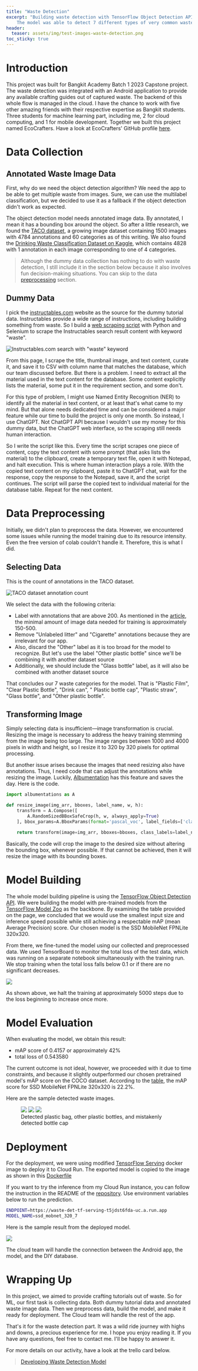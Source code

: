 ```yaml
---
title: "Waste Detection"
excerpt: "Building waste detection with TensorFlow Object Detection API.
    The model was able to detect 7 different types of very common waste"
header:
  teaser: assets/img/test-images-waste-detection.png
toc_sticky: true
---
```


# Introduction

This project was built for Bangkit Academy Batch 1 2023 Capstone project. The waste detection was integrated with an
Android application to provide any available crafting guides out of captured waste. The backend of this whole flow is
managed in the cloud. I have the chance to work with five other amazing friends with their respective expertise as
Bangkit students. Three students for machine learning part, including me, 2 for cloud computing, and 1 for mobile
development. Together we built this project named EcoCrafters. Have a look at EcoCrafters' GitHub
profile [here](https://github.com/ecoCrafters).

# Data Collection

## Annotated Waste Image Data

First, why do we need the object detection algorithm?
We need the app to be able to get multiple waste from images.
Sure, we can use the multilabel classification, but we decided to use it as a fallback if the object detection didn't
work as expected.

The object detection model needs annotated image data.
By annotated, I mean it has a bounding box around the object.
So after a little research, we found the [TACO dataset](https://tacodataset.org/),
a growing image dataset containing 1500 images with 4784 annotations and 60 categories as of this writing.
We also found the [Drinking Waste Classification Dataset on Kaggle](https://www.kaggle.com/datasets/arkadiyhacks/drinking-waste-classification),
which contains 4828 with 1 annotation in each image corresponding to one of 4 categories.

> Although the dummy data collection has nothing to do with waste detection, I still include it in the section below
> because it also involves fun decision-making situations. You can skip to the data [preprocessing](#data-preprocessing)
> section.

## Dummy Data

I pick the [instructables.com](https://www.instructables.com/) website as the source for the dummy tutorial data.
Instructables provide a wide range of instructions, including building something from waste.
So I build a [web scraping script](https://github.com/ecoCrafters/instructables-scraping) with Python and Selenium
to scrape the Instructables search result content with keyword "waste".

![Instructables.com search with "waste" keyword](../assets/img/instructables-waste-keyword.png)

From this page, I scrape the title, thumbnail image, and text content, curate it, and save it to CSV with column name
that matches the database, which our team discussed before. But there is a problem. I need to extract all the material
used in the text content for the database. Some content explicitly lists the material, some put it in the requirement
section, and some don't.

For this type of problem, I might use Named Entity Recognition (NER) to identify all the material in text content, or at
least that's what came to my mind. But that alone needs dedicated time and can be considered a major feature while our
time to build the project is only one month. So instead, I use ChatGPT. Not ChatGPT API because I wouldn't use my money
for this dummy data, but the ChatGPT web interface, so the scraping still needs human interaction.

So I write the script like this. Every time the script scrapes one piece of content, copy the text content with some
prompt (that asks lists the material) to the clipboard, create a temporary text file, open it with Notepad, and halt
execution. This is where human interaction plays a role. With the copied text content on my clipboard, paste it to
ChatGPT chat, wait for the response, copy the response to the Notepad, save it, and the script continues. The script
will parse the copied text to individual material for the database table. Repeat for the next content.

# Data Preprocessing

Initially, we didn't plan to preprocess the data. However, we encountered some issues while running the model training
due to its resource intensity. Even the free version of colab couldn't handle it. Therefore, this is what I did.

## Selecting Data

This is the count of annotations in the TACO dataset.

![TACO dataset annotation count](http://tacodataset.org/img/cat_hist.png)

We select the data with the following criteria:

- Label with annotations that are above 200. As mentioned in
  the [article](https://changsin.medium.com/how-many-images-do-you-need-for-object-detection-d33185629843), the minimal
  amount of image data needed for training is approximately 150-500.
- Remove "Unlabeled litter" and "Cigarette" annotations because they are irrelevant for our app.
- Also, discard the "Other" label as it is too broad for the model to recognize. But let's use the label "Other plastic
  bottle" since we'll be combining it with another dataset source
- Additionally, we should include the "Glass bottle" label, as it will also be combined with another dataset source

That concludes our 7 waste categories for the model. That is "Plastic Film", "Clear Plastic Bottle", "Drink can", "
Plastic bottle cap", "Plastic straw", "Glass bottle", and "Other plastic bottle".

## Transforming Image

Simply selecting data is insufficient—image transformation is crucial.
Resizing the image is necessary to address the heavy training stemming from the image being too large.
The image ranges between 1000 and 4000 pixels in width and height,
so I resize it to 320 by 320 pixels for optimal processing.

But another issue arises because the images that need resizing also have annotations.
Thus, I need code that can adjust the annotations while resizing the image.
Luckily, [Albumentation](https://albumentations.ai/) has this feature and saves the day.
Here is the code.

```python
import albumentations as A

def resize_image(img_arr, bboxes, label_name, w, h):
    transform = A.Compose([
        A.RandomSizedBBoxSafeCrop(h, w, always_apply=True)
    ], bbox_params=A.BboxParams(format='pascal_voc', label_fields=['class_labels']))

    return transform(image=img_arr, bboxes=bboxes, class_labels=label_name)
```

Basically, the code will crop the image to the desired size without altering the bounding box, whenever possible.
If that cannot be achieved, then it will resize the image with its bounding boxes.

# Model Building

The whole model building pipeline is using
the [TensorFlow Object Detection API](https://github.com/tensorflow/models/tree/master/research/object_detection). We
were building the model with pre-trained models from
the [TensorFlow Model Zoo](https://github.com/tensorflow/models/blob/master/research/object_detection/g3doc/tf2_detection_zoo.md)
as the backbone. By examining the table provided on the page, we concluded that we would use the smallest input size and
inference speed possible while still achieving a respectable mAP (mean Average Precision) score. Our chosen model is the
SSD MobileNet FPNLite 320x320.

From there, we fine-tuned the model using our collected and preprocessed data.
We used TensorBoard to monitor the total loss of the test data,
which was running on a separate notebook simultaneously with the training run.
We stop training when the total loss falls below 0.1 or if there are no significant decreases.

![](/assets/img/total_loss.jpeg)

As shown above, we halt the training at approximately 5000 steps due to the loss beginning to increase once more.

# Model Evaluation

When evaluating the model, we obtain this result:

- mAP score of 0.4157 or approximately 42%
- total loss of 0.543580

The current outcome is not ideal, however, we proceeded with it due to time constraints, and because it slightly
outperformed our chosen pretrained model's mAP score on the COCO dataset.
According to the [table](https://github.com/tensorflow/models/blob/master/research/object_detection/g3doc/tf2_detection_zoo.md#tensorflow-2-detection-model-zoo), the mAP score for SSD MobileNet FPNLite 320x320 is 22.2%.

Here are the sample detected waste images.

<figure class="third">
    <a href="/assets/img/detected-plastic-bag.png"><img src="/assets/img/detected-plastic-bag.png"></a>
    <a href="/assets/img/detected-other-plastic-bottles.png"><img src="/assets/img/detected-other-plastic-bottles.png"></a>
    <a href="/assets/img/mistakenly-detected-bottle-cap.png"><img src="/assets/img/mistakenly-detected-bottle-cap.png"/></a>
    <figcaption>Detected plastic bag, other plastic bottles, and mistakenly detected bottle cap</figcaption>
</figure>

# Deployment

For the deployment, we were using modified [TensorFlow Serving](https://www.tensorflow.org/tfx/guide/serving) docker
image to deploy it to Cloud Run.
The exported model is copied to the image as shown in this [Dockerfile](https://github.com/ecoCrafters/waste-detection/blob/serving/Dockerfile)

<script src="https://emgithub.com/embed-v2.js?target=https%3A%2F%2Fgithub.com%2FecoCrafters%2Fwaste-detection%2Fblob%2Fserving%2FDockerfile&style=default&type=code&showBorder=on&showLineNumbers=on&showFileMeta=on&showFullPath=on&showCopy=on&fetchFromJsDelivr=on"></script>

If you want to try the inference from my Cloud Run instance,
you can follow the instruction in the README of the [repository](https://github.com/ecoCrafters/waste-detection/tree/serving).
Use environment variables below to run the prediction.

```bash
ENDPOINT=https://waste-det-tf-serving-t5jdst6fda-uc.a.run.app
MODEL_NAME=ssd_mobnet_320_7
```

Here is the sample result from the deployed model.

![](/assets/img/waste-detection-prediction-result.png)

The cloud team will handle the connection between the Android app, the model, and the DIY database.

# Wrapping Up

In this project, we aimed to provide crafting tutorials out of waste.
So for ML, our first task is collecting data.
Both dummy tutorial data and annotated waste image data.
Then we preprocess data, build the model, and make it ready for deployment.
The Cloud team will handle the rest of the app.

That's it for the waste detection part.
It was a wild ride journey with highs and downs, a precious experience for me.
I hope you enjoy reading it.
If you have any questions, feel free to contact me.
I'll be happy to answer it.

For more details on our activity, have a look at the trello card below.

<blockquote class="trello-card"><a href="https:&#x2F;&#x2F;trello.com&#x2F;c&#x2F;kwYtvI5Z">Developing Waste Detection Model</a></blockquote><script src="https://p.trellocdn.com/embed.min.js"></script>


